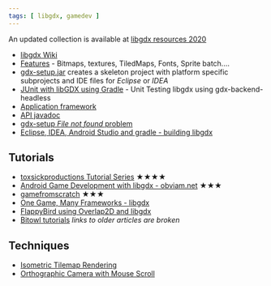 ```yaml
---
tags: [ libgdx, gamedev ]
---
```


An updated collection is available at [libgdx resources 2020](/2020/07/30/libgdx-resources/)

-   [libgdx Wiki](https://github.com/libgdx/libgdx/wiki/Introduction)
-   [Features](http://libgdx.badlogicgames.com/features.html) - Bitmaps,
    textures, TiledMaps, Fonts, Sprite batch....
-   [gdx-setup.jar](https://github.com/libgdx/libgdx/wiki/Project-Setup-Gradle)
    creates a skeleton project with platform specific subprojects and
    IDE files for *Eclipse* or *IDEA*
-   [JUnit with libGDX using
    Gradle](http://shahmirj.com/blog/getting-junit-working-with-libgdx-in-gradle) -
    Unit Testing libgdx using gdx-backend-headless
-   [Application
    framework](https://github.com/libgdx/libgdx/wiki/The-application-framework)
-   [API javadoc](http://libgdx.badlogicgames.com/nightlies/docs/api/)
-   [gdx-setup *File not found*
    problem](http://stackoverflow.com/questions/22822767/new-libgdx-setup-receive-file-not-found)
-   [Eclipse, IDEA, Android Studio and gradle - building libgdx]()

Tutorials
---------

-   [toxsickproductions Tutorial
    Series](http://www.toxsickproductions.com/libgdx/libgdx-basics-game-and-screens/)
    ★★★★
-   [Android Game Development with libgdx -
    obviam.net](http://obviam.net/index.php/getting-started-in-android-game-development-with-libgdx-create-a-working-prototype-in-a-day-tutorial-part-1/)
    ★★★
-   [gamefromscratch](http://www.gamefromscratch.com/page/LibGDX-Tutorial-series.aspx)
    ★★★
-   [One Game, Many Frameworks -
    libgdx](http://www.rengelbert.com/tutorial.php?id=179&show_all=true)
-   [FlappyBird using Overlap2D and
    libgdx](http://www.gamefromscratch.com/post/2014/09/08/Guest-Tutorial-Making-Flappy-Bird-using-Overlap2D-and-LibGDX.aspx)
-   [Bitowl tutorials](http://bitowl.de/category/android/libgdx/) *links
    to older articles are broken*

Techniques
----------

-   [Isometric Tilemap
    Rendering](http://www.badlogicgames.com/wordpress/?p=2032)
-   [Orthographic Camera with Mouse
    Scroll](http://pixelimperfect.blogspot.in/2012/09/tutorial-libgdx-orthographic-camera.html)

